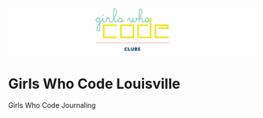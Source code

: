 ![alt text](https://github.com/kellydern/girls-who-code/blob/master/gwc-clubs-logo-1221x234.jpg)

# Girls Who Code Louisville
Girls Who Code Journaling 


